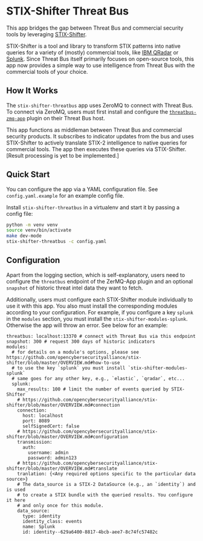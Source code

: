 STIX-Shifter Threat Bus
=======================

This app bridges the gap between Threat Bus and commercial security tools by
leveraging
[STIX-Shifter](https://github.com/opencybersecurityalliance/stix-shifter).

STIX-Shifter is a tool and library to transform STIX patterns into native
queries for a variety of (mostly) commercial tools, like
[IBM QRadar](https://www.ibm.com/security/security-intelligence/qradar) or
[Splunk](https://www.splunk.com/). Since Threat Bus itself primarily focuses on
open-source tools, this app now provides a simple way to use intelligence from
Threat Bus with the commercial tools of your choice.

## How It Works

The `stix-shifter-threatbus` app uses ZeroMQ to connect with Threat Bus. To
connect via ZeroMQ, users must first install and configure the
[`threatbus-zmq-app`](https://pypi.org/project/threatbus-zmq-app/) plugin on
their Threat Bus host.

This app functions as middleman between Threat Bus and commercial security
products. It subscribes to indicator updates from the bus and uses STIX-Shifter
to actively translate STIX-2 intelligence to native queries for commercial
tools. The app then executes these queries via STIX-Shifter. [Result processing
is yet to be implemented.]

## Quick Start

You can configure the app via a YAML configuration file. See
`config.yaml.example` for an example config file.

Install `stix-shifter-threatbus` in a virtualenv and start it by passing a
config file:

```sh
python -m venv venv
source venv/bin/activate
make dev-mode
stix-shifter-threatbus -c config.yaml
```

## Configuration

Apart from the logging section, which is self-explanatory, users need to
configure the `threatbus` endpoint of the ZerMQ-App plugin and an optional
`snapshot` of historic threat intel data they want to fetch.

Additionally, users must configure each STIX-Shifter module individually to use
it with this app. You also must install the corresponding modules according to
your configuration. For example, if you configure a key `splunk` in the
`modules` section, you must install the `stix-shifter-modules-splunk`. Otherwise
the app will throw an error. See below for an example:

```
threatbus: localhost:13370 # connect with Threat Bus via this endpoint
snapshot: 300 # request 300 days of historic indicators
modules:
  # for details on a module's options, please see https://github.com/opencybersecurityalliance/stix-shifter/blob/master/OVERVIEW.md#how-to-use
  # to use the key `splunk` you must install `stix-shifter-modules-splunk`
  # same goes for any other key, e.g., `elastic`, `qradar`, etc...
  splunk:
    max_results: 100 # limit the number of events queried by STIX-Shifter
    # https://github.com/opencybersecurityalliance/stix-shifter/blob/master/OVERVIEW.md#connection
    connection:
      host: localhost
      port: 8089
      selfSignedCert: false
    # https://github.com/opencybersecurityalliance/stix-shifter/blob/master/OVERVIEW.md#configuration
    transmission:
      auth:
        username: admin
        password: admin123
    # https://github.com/opencybersecurityalliance/stix-shifter/blob/master/OVERVIEW.md#translate
    tranlation: {<Any required options specific to the particular data source>}
    # The data_source is a STIX-2 DataSource (e.g., an `identity`) and is used
    # to create a STIX bundle with the queried results. You configure it here
    # and only once for this module.
    data_source:
      type: identity
      identity_class: events
      name: Splunk
      id: identity--629a6400-8817-4bcb-aee7-8c74fc57482c
```
